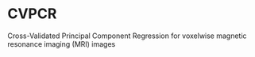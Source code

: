 # CVPCR
 Cross-Validated Principal Component Regression for voxelwise magnetic resonance imaging (MRI) images
